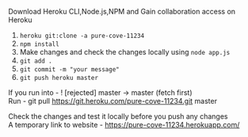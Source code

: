Download Heroku CLI,Node.js,NPM and Gain collaboration access on Heroku

1. ```heroku git:clone -a pure-cove-11234```
2. ```npm install```
3. Make changes and check the changes locally using ```node app.js```
4. ```git add .```
5. ```git commit -m "your message"```
6. ```git push heroku master```

If you run into - ! [rejected]        master -> master (fetch first)<br>
Run - git pull https://git.heroku.com/pure-cove-11234.git master

Check the changes and test it locally before you push any changes <br>
A temporary link to website - https://pure-cove-11234.herokuapp.com/

